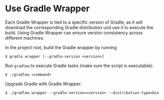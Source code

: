 # Use Gradle Wrapper

Each Gradle Wrapper is tied to a specific version of Gradle, as it will download the corresponding Gradle distribution und use it to execute the build. Using Gradle Wrapper can ensure version consistency across different machines.

In the project root, build the Gradle wrapper by running

```console
$ gradle wrapper [--gradle-version <version>]
```

Run `gradlew` to execute Gradle tasks (make sure the script is executable):

```console
$ ./gradlew <command>
```

Upgrade Gradle with Gradle Wrapper:

```console
$ ./gradlew wrapper --gradle-version=<version> --distribution-type=bin
```
